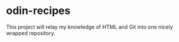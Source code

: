 # odin-recipes

This project will relay my knowledge of HTML and Git into one nicely wrapped repository.